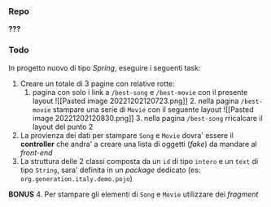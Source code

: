 ### Repo
**???**

### Todo
In progetto nuovo di tipo *Spring*, eseguire i seguenti task:
1. Creare un totale di 3 pagine con relative rotte:
	1. pagina con solo i link a `/best-song` e `/best-movie` con il presente layout
![[Pasted image 20221202120723.png]]
		2. nella pagina `/best-movie` stampare una serie di `Movie` con il seguente layout
![[Pasted image 20221202120830.png]]
		3. nella pagina `/best-song` rricalcare il layout del punto 2
2. La provienza dei dati per stampare `Song` e `Movie` dovra' essere il **controller** che andra' a creare una lista di oggetti (*fake*) da mandare al *front-end*
3. La struttura delle 2 classi composta da un `id` di tipo `intero` e un `text` di tipo `String`, sara' definita in un *package* dedicato (es: `org.generation.italy.demo.pojo`)

**BONUS**
4. Per stampare gli elementi di `Song` e `Movie` utilizzare dei *fragment*